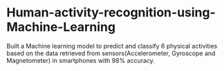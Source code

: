 # Human-activity-recognition-using-Machine-Learning
Built a Machine learning model to predict and classify 6 physical activities based on the data retrieved from sensors(Accelerometer, Gyroscope and Magnetometer) in smartphones with 98% accuracy.
